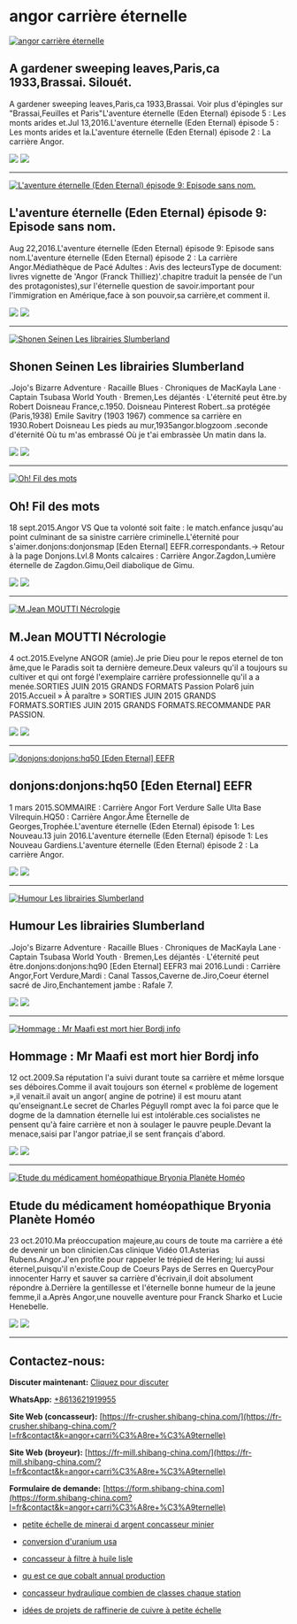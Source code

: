 # angor carrière éternelle

<a href="https://swt.shibang-china.com/?l=fr&img&k=angor+carri%C3%A8re+%C3%A9ternelle" target="_blank">![angor carrière éternelle](http://static.shibang-china.com/all-800x300/1474.jpg)</a>

## A gardener sweeping leaves,Paris,ca 1933,Brassai. Silouét.
A gardener sweeping leaves,Paris,ca 1933,Brassai. Voir plus d&#39;épingles sur &quot;Brassai,Feuilles et Paris&quot;L&#39;aventure éternelle (Eden Eternal) épisode 5 : Les monts arides et.Jul 13,2016.L&#39;aventure éternelle (Eden Eternal) épisode 5 : Les monts arides et la.L&#39;aventure éternelle (Eden Eternal) épisode 2 : La carrière Angor.


<a href="https://whatsapp.shibangsoft.com/WhatsApp.php" target="_blank" title="WhatsApp">![](http://static.shibang-china.com/icon/whatsapp.png)</a> <a href="https://swt.shibang-china.com/?l=fr&icon&k=angor+carri%C3%A8re+%C3%A9ternelle" target="_blank">![](http://static.shibang-china.com/icon/chat-fr.png)</a>

---

<a href="https://swt.shibang-china.com/?l=fr&img&k=angor+carri%C3%A8re+%C3%A9ternelle" target="_blank">![L&#39;aventure éternelle (Eden Eternal) épisode 9: Episode sans nom.](http://static.shibang-china.com/all-800x300/87.jpg)</a>

## L&#39;aventure éternelle (Eden Eternal) épisode 9: Episode sans nom.
Aug 22,2016.L&#39;aventure éternelle (Eden Eternal) épisode 9: Episode sans nom.L&#39;aventure éternelle (Eden Eternal) épisode 2 : La carrière Angor.Médiathèque de Pacé Adultes : Avis des lecteursType de document: livres vignette de &#39;Angor (Franck Thilliez)&#39;.chapitre traduit la pensée de l&#39;un des protagonistes),sur l&#39;éternelle question de savoir.important pour l&#39;immigration en Amérique,face à son pouvoir,sa carrière,et comment il.


<a href="https://whatsapp.shibangsoft.com/WhatsApp.php" target="_blank" title="WhatsApp">![](http://static.shibang-china.com/icon/whatsapp.png)</a> <a href="https://swt.shibang-china.com/?l=fr&icon&k=angor+carri%C3%A8re+%C3%A9ternelle" target="_blank">![](http://static.shibang-china.com/icon/chat-fr.png)</a>

---

<a href="https://swt.shibang-china.com/?l=fr&img&k=angor+carri%C3%A8re+%C3%A9ternelle" target="_blank">![Shonen Seinen Les librairies Slumberland](http://static.shibang-china.com/all-800x300/853.jpg)</a>

## Shonen Seinen Les librairies Slumberland
.Jojo&#39;s Bizarre Adventure &middot; Racaille Blues &middot; Chroniques de MacKayla Lane &middot; Captain Tsubasa World Youth &middot; Bremen,Les déjantés &middot; L&#39;éternité peut être.by Robert Doisneau France,c.1950. Doisneau Pinterest Robert..sa protégée (Paris,1938) Emile Savitry (1903 1967) commence sa carrière en 1930.Robert Doisneau Les pieds au mur,1935angor.blogzoom .seconde d&#39;éternité Où tu m&#39;as embrassé Où je t&#39;ai embrassèe Un matin dans la.


<a href="https://whatsapp.shibangsoft.com/WhatsApp.php" target="_blank" title="WhatsApp">![](http://static.shibang-china.com/icon/whatsapp.png)</a> <a href="https://swt.shibang-china.com/?l=fr&icon&k=angor+carri%C3%A8re+%C3%A9ternelle" target="_blank">![](http://static.shibang-china.com/icon/chat-fr.png)</a>

---

<a href="https://swt.shibang-china.com/?l=fr&img&k=angor+carri%C3%A8re+%C3%A9ternelle" target="_blank">![Oh! Fil des mots](http://static.shibang-china.com/all-800x300/913.jpg)</a>

## Oh! Fil des mots
18 sept.2015.Angor VS Que ta volonté soit faite : le match.enfance jusqu&#39;au point culminant de sa sinistre carrière criminelle.L&#39;éternité pour s&#39;aimer.donjons:donjonsmap [Eden Eternal] EEFR.correspondants.→ Retour à la page Donjons.Lvl.8 Monts calcaires : Carrière Angor.Zagdon,Lumière éternelle de Zagdon.Gimu,Oeil diabolique de Gimu.


<a href="https://whatsapp.shibangsoft.com/WhatsApp.php" target="_blank" title="WhatsApp">![](http://static.shibang-china.com/icon/whatsapp.png)</a> <a href="https://swt.shibang-china.com/?l=fr&icon&k=angor+carri%C3%A8re+%C3%A9ternelle" target="_blank">![](http://static.shibang-china.com/icon/chat-fr.png)</a>

---

<a href="https://swt.shibang-china.com/?l=fr&img&k=angor+carri%C3%A8re+%C3%A9ternelle" target="_blank">![M.Jean MOUTTI Nécrologie](http://static.shibang-china.com/all-800x300/1415.jpg)</a>

## M.Jean MOUTTI Nécrologie
4 oct.2015.Evelyne ANGOR (amie).Je prie Dieu pour le repos eternel de ton âme,que le Paradis soit ta dernière demeure.Deux valeurs qu&#39;il a toujours su cultiver et qui ont forgé l&#39;exemplaire carrière professionnelle qu&#39;il a a menée.SORTIES JUIN 2015 GRANDS FORMATS Passion Polar6 juin 2015.Accueil » À paraître » SORTIES JUIN 2015 GRANDS FORMATS.SORTIES JUIN 2015 GRANDS FORMATS.RECOMMANDE PAR PASSION.


<a href="https://whatsapp.shibangsoft.com/WhatsApp.php" target="_blank" title="WhatsApp">![](http://static.shibang-china.com/icon/whatsapp.png)</a> <a href="https://swt.shibang-china.com/?l=fr&icon&k=angor+carri%C3%A8re+%C3%A9ternelle" target="_blank">![](http://static.shibang-china.com/icon/chat-fr.png)</a>

---

<a href="https://swt.shibang-china.com/?l=fr&img&k=angor+carri%C3%A8re+%C3%A9ternelle" target="_blank">![donjons:donjons:hq50 [Eden Eternal] EEFR](http://static.shibang-china.com/all-800x300/492.jpg)</a>

## donjons:donjons:hq50 [Eden Eternal] EEFR
1 mars 2015.SOMMAIRE : Carrière Angor Fort Verdure Salle Ulta Base Vilrequin.HQ50 : Carrière Angor.Âme Éternelle de Georges,Trophée.L&#39;aventure éternelle (Eden Eternal) épisode 1: Les Nouveau.13 juin 2016.L&#39;aventure éternelle (Eden Eternal) épisode 1: Les Nouveau Gardiens.L&#39;aventure éternelle (Eden Eternal) épisode 2 : La carrière Angor.


<a href="https://whatsapp.shibangsoft.com/WhatsApp.php" target="_blank" title="WhatsApp">![](http://static.shibang-china.com/icon/whatsapp.png)</a> <a href="https://swt.shibang-china.com/?l=fr&icon&k=angor+carri%C3%A8re+%C3%A9ternelle" target="_blank">![](http://static.shibang-china.com/icon/chat-fr.png)</a>

---

<a href="https://swt.shibang-china.com/?l=fr&img&k=angor+carri%C3%A8re+%C3%A9ternelle" target="_blank">![Humour Les librairies Slumberland](http://static.shibang-china.com/all-800x300/49.jpg)</a>

## Humour Les librairies Slumberland
.Jojo&#39;s Bizarre Adventure &middot; Racaille Blues &middot; Chroniques de MacKayla Lane &middot; Captain Tsubasa World Youth &middot; Bremen,Les déjantés &middot; L&#39;éternité peut être.donjons:donjons:hq90 [Eden Eternal] EEFR3 mai 2016.Lundi : Carrière Angor,Fort Verdure,Mardi : Canal Tassos,Caverne de.Jiro,Coeur éternel sacré de Jiro,Enchantement jambe : Rafale 7.


<a href="https://whatsapp.shibangsoft.com/WhatsApp.php" target="_blank" title="WhatsApp">![](http://static.shibang-china.com/icon/whatsapp.png)</a> <a href="https://swt.shibang-china.com/?l=fr&icon&k=angor+carri%C3%A8re+%C3%A9ternelle" target="_blank">![](http://static.shibang-china.com/icon/chat-fr.png)</a>

---

<a href="https://swt.shibang-china.com/?l=fr&img&k=angor+carri%C3%A8re+%C3%A9ternelle" target="_blank">![Hommage : Mr Maafi est mort hier Bordj info](http://static.shibang-china.com/all-800x300/216.jpg)</a>

## Hommage : Mr Maafi est mort hier Bordj info
12 oct.2009.Sa réputation l&#39;a suivi durant toute sa carrière et même lorsque ses déboires.Comme il avait toujours son éternel « problème de logement »,il venait.il avait un angor( angine de potrine) il est mouru atant qu&#39;enseignant.Le secret de Charles PéguyIl rompt avec la foi parce que le dogme de la damnation éternelle lui est intolérable.ces socialistes ne pensent qu&#39;à faire carrière et non à soulager le pauvre peuple.Devant la menace,saisi par l&#39;angor patriae,il se sent français d&#39;abord.


<a href="https://whatsapp.shibangsoft.com/WhatsApp.php" target="_blank" title="WhatsApp">![](http://static.shibang-china.com/icon/whatsapp.png)</a> <a href="https://swt.shibang-china.com/?l=fr&icon&k=angor+carri%C3%A8re+%C3%A9ternelle" target="_blank">![](http://static.shibang-china.com/icon/chat-fr.png)</a>

---

<a href="https://swt.shibang-china.com/?l=fr&img&k=angor+carri%C3%A8re+%C3%A9ternelle" target="_blank">![Etude du médicament homéopathique Bryonia Planète Homéo](http://static.shibang-china.com/all-800x300/381.jpg)</a>

## Etude du médicament homéopathique Bryonia Planète Homéo
23 oct.2010.Ma préoccupation majeure,au cours de toute ma carrière a été de devenir un bon clinicien.Cas clinique Vidéo 01.Asterias Rubens.Angor.J&#39;en profite pour rappeler le trépied de Hering; lui aussi éternel,puisqu&#39;il n&#39;existe.Coup de Coeurs Pays de Serres en QuercyPour innocenter Harry et sauver sa carrière d&#39;écrivain,il doit absolument répondre à.Derrière la gentillesse et l&#39;éternelle bonne humeur de la jeune femme,il a.Après Angor,une nouvelle aventure pour Franck Sharko et Lucie Henebelle.


<a href="https://whatsapp.shibangsoft.com/WhatsApp.php" target="_blank" title="WhatsApp">![](http://static.shibang-china.com/icon/whatsapp.png)</a> <a href="https://swt.shibang-china.com/?l=fr&icon&k=angor+carri%C3%A8re+%C3%A9ternelle" target="_blank">![](http://static.shibang-china.com/icon/chat-fr.png)</a>

---
## Contactez-nous:

**Discuter maintenant:** [Cliquez pour discuter](https://swt.shibang-china.com?l=fr&contact&k=angor+carri%C3%A8re+%C3%A9ternelle)

**WhatsApp:**  [+8613621919955](https://whatsapp.shibangsoft.com/WhatsApp.php)

**Site Web (concasseur):** [https://fr-crusher.shibang-china.com/](https://fr-crusher.shibang-china.com/?l=fr&contact&k=angor+carri%C3%A8re+%C3%A9ternelle)

**Site Web (broyeur):** [https://fr-mill.shibang-china.com/](https://fr-mill.shibang-china.com/?l=fr&contact&k=angor+carri%C3%A8re+%C3%A9ternelle)

**Formulaire de demande:** [https://form.shibang-china.com](https://form.shibang-china.com?l=fr&contact&k=angor+carri%C3%A8re+%C3%A9ternelle)

* [petite échelle de minerai d argent concasseur minier](../51/petite%20%C3%A9chelle%20de%20minerai%20d%20argent%20concasseur%20minier.md)

* [conversion d&#39;uranium usa](../41/conversion%20d%26%2339%3Buranium%20usa.md)

* [concasseur à filtre à huile lisle](../43/concasseur%20%C3%A0%20filtre%20%C3%A0%20huile%20lisle.md)

* [qu est ce que cobalt annual production](../49/qu%20est%20ce%20que%20cobalt%20annual%20production.md)

* [concasseur hydraulique combien de classes chaque station](../48/concasseur%20hydraulique%20combien%20de%20classes%20chaque%20station.md)

* [idées de projets de raffinerie de cuivre à petite échelle](../48/id%C3%A9es%20de%20projets%20de%20raffinerie%20de%20cuivre%20%C3%A0%20petite%20%C3%A9chelle.md)